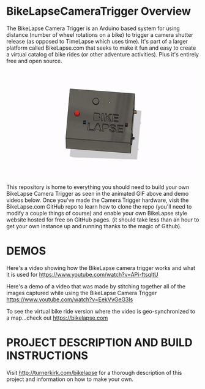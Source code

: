 # BikeLapseCameraTrigger Overview

The BikeLapse Camera Trigger is an Arduino based system for using distance (number of wheel rotations on a bike) to trigger a camera shutter release (as opposed to TimeLapse which uses time). It's part of a larger platform called BikeLapse.com that seeks to make it fun and easy to create a virtual catalog of bike rides (or other adventure activities). Plus it's entirely free and open source.

![BikeLapse Hardware Virtual Demo](ENCLOSURE/DEMOS/BikeLapse_Demo_VIRTUAL.gif)

This repository is home to everything you should need to build your own BikeLapse Camera Trigger as seen in the animated GIF above and demo videos below. Once you've made the Camera Trigger hardware, visit the BikeLapse.com GitHub repo to learn how to clone the repo (you'll need to modify a couple things of course) and enable your own BikeLapse style website hosted for free on GitHub pages. (it should take less than an hour to get your own instance up and running thanks to the magic of Github).


# DEMOS
Here's a video showing how the BikeLapse camera trigger works and what it is used for
https://www.youtube.com/watch?v=APi-ftsqltU

Here's a demo of a video that was made by stitching together all of the images captured while using the BikeLapse Camera Trigger
https://www.youtube.com/watch?v=EekVvGeG3ls

To see the virtual bike ride version where the video is geo-synchronized to a map...check out https://bikelapse.com


# PROJECT DESCRIPTION AND BUILD INSTRUCTIONS
Visit http://turnerkirk.com/bikelapse for a thorough description of this project and information on how to make your own.
